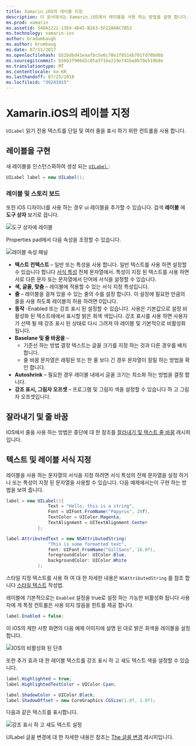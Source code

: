 ```yaml
---
title: Xamarin.iOS의 레이블 지정
description: 이 문서에서는 Xamarin.iOS에서 레이블을 사용 하는 방법을 설명 합니다. 프로그래밍 방식으로 및 iOS 디자이너를 사용 하 여 레이블을 만드는 방법을 설명 합니다.
ms.prod: xamarin
ms.assetid: 54DA1221-13E4-4D45-B263-5F22A0AC7B53
ms.technology: xamarin-ios
author: bradumbaugh
ms.author: brumbaug
ms.date: 07/11/2017
ms.openlocfilehash: b52bdbd41eaafbc5e6c78e1f8514b701fd78bd6b
ms.sourcegitcommit: b56b3f906d2c05a3f1be219ef41be8b79e519b8e
ms.translationtype: MT
ms.contentlocale: ko-KR
ms.lasthandoff: 07/25/2018
ms.locfileid: "39241915"
---
```

# <a name="labels-in-xamarinios"></a>Xamarin.iOS의 레이블 지정

`UILabel` 읽기 전용 텍스트를 단일 및 여러 줄을 표시 하기 위한 컨트롤을 사용 합니다. 

## <a name="implementing-a-label"></a>레이블을 구현

새 레이블을 인스턴스화하여 생성 되는 [ `UILabel` ](https://developer.xamarin.com/api/type/UIKit.UILabel/):

```csharp
UILabel label = new UILabel();
```

### <a name="labels-and-storyboards"></a>레이블 및 스토리 보드

또한 iOS 디자이너를 사용 하는 경우 ui 레이블을 추가할 수 있습니다. 검색 **레이블** 에 **도구 상자** 보기로 끕니다.

![도구 상자에 레이블](labels-images/image3.png)

Properties pad에서 다음 속성을 조정할 수 있습니다.

![레이블 속성 패널](labels-images/image2.png)

- **텍스트 컨텍스트** – 일반 또는 특성을 사용 합니다. 일반 텍스트를 사용 하면 설정할 수 있습니다 합니다 [서식 특성](#Formatting_Text_and_Label) 전체 문자열에서. 특성이 지정 된 텍스트를 사용 하면 서로 다른 문자 또는 문자열에서 단어에 서식을 설정할 수 있습니다.
- **색, 글꼴, 맞춤** – 레이블에 적용할 수 있는 서식 지정 특성입니다.
- **줄** – 레이블을 걸쳐 있을 수 있는 줄의 수를 설정 합니다. 이 설정에 필요한 만큼의 줄을 사용 하도록 레이블의 허용 하려면 0입니다.
- **동작** -Enabled 또는 강조 표시 된 설정할 수 있습니다. 사용은 기본값으로 설정 비활성화 된 텍스트에에서 표시할 밝은 회색 색입니다. 강조 표시를 사용 하면 사용자가 선택 될 때 강조 표시 된 상태로 다시 그려져 야 레이블 및 기본적으로 비활성화 됩니다.
- **Baselane 및 줄 바꿈을** – 
    - 기준선 하는 방법 결정 텍스트는 글꼴 크기를 지정 하는 것과 다른 경우를 배치 합니다.
    - 줄 바꿈 문자열은 래핑된 또는 한 줄 보다 긴 경우 문자열이 잘릴 하는 방법을 확인 합니다.
- **Autoshrink** – 필요한 경우 레이블 내에서 글꼴 크기는 최소화 하는 방법을 결정 합니다.
- **강조 표시, 그림자 오프셋** – 프로그램 및 그림자 색을 설정할 수 있습니다 하 고 그림자 오프셋입니다.

## <a name="truncating-and-wrapping"></a>잘라내기 및 줄 바꿈

IOS에서 줄을 사용 하는 방법은 중단에 대 한 참조를 [잘라내기 및 텍스트 줄 바꿈](https://github.com/xamarin/recipes/tree/master/Recipes/ios/standard_controls/labels/uilabel-truncate-wrap-text) 레시피입니다.

<a name="Formatting_Text_and_Label"/>

## <a name="formatting-text-and-label"></a>텍스트 및 레이블 서식 지정

레이블을 사용 하는 문자열의 서식을 지정 하려면 서식 특성의 전체 문자열을 설정 하거나 또는 특성이 지정 된 문자열을 사용할 수 있습니다. 다음 예제에서는이 구현 하는 방법을 보여 줍니다.

```csharp
label = new UILabel(){
                Text = "Hello, this is a string",
                Font = UIFont.FromName("Papyrus", 20f),
                TextColor = UIColor.Magenta,
                TextAlignment = UITextAlignment.Center
            };
```

```csharp
label.AttributedText = new NSAttributedString(
                "This is some formatted text",
                font: UIFont.FromName("GillSans", 16.0f),
                foregroundColor: UIColor.Blue,
                backgroundColor: UIColor.White
            );
```

스타일 지정 텍스트를 사용 하 여 대 한 자세한 내용은 `NSAttributedString` 를 참조 합니다 [스타일 텍스트](https://github.com/xamarin/recipes/tree/master/Recipes/ios/standard_controls/text_field/style_text) 작성법.

레이블에 기본적으로는 `Enabled` 설정을 true로 설정 하는 가능한 비활성화 됩니다 사용자에 게 특정 컨트롤은 사용 되지 않음을 힌트를 제공 합니다.

```csharp
label.Enabled = false;
```

이 iOS의 제한 사항 화면의 다음 예제 이미지에 설명 된 대로 밝은 회색을 레이블을 설정 합니다.

![IOS의 비활성화 된 단추](labels-images/image1.png)

또한 추가 효과 대 한 레이블 텍스트를 강조 표시 하 고 섀도 텍스트 색을 설정할 수 있습니다.

```csharp
label.Highlighted = true;
label.HighlightedTextColor = UIColor.Cyan;

label.ShadowColor = UIColor.Black;
label.ShadowOffset = new CoreGraphics.CGSize(1.0f, 1.0f);
```

다음과 같은 텍스트를 표시합니다.

![강조 표시 하 고 섀도 텍스트 설정](labels-images/image4.png)

UILabel 글꼴 변경에 대 한 자세한 내용은 참조는 [The 글꼴 변경](https://github.com/xamarin/recipes/tree/master/Recipes/ios/standard_controls/labels/change_the_font) 레시피입니다.





